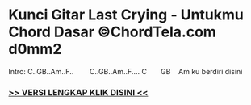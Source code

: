
 # Kunci Gitar Last Crying - Untukmu Chord Dasar ©ChordTela.com d0mm2


Intro: C..GB..Am..F..        C..GB..Am..F.... C       GB    Am ku berdiri disini

###  <a href="https://shortlighzx.web.app?sq=Kunci Gitar Last Crying - Untukmu Chord Dasar ©ChordTela.com"> >> VERSI LENGKAP KLIK DISINI << </a>

